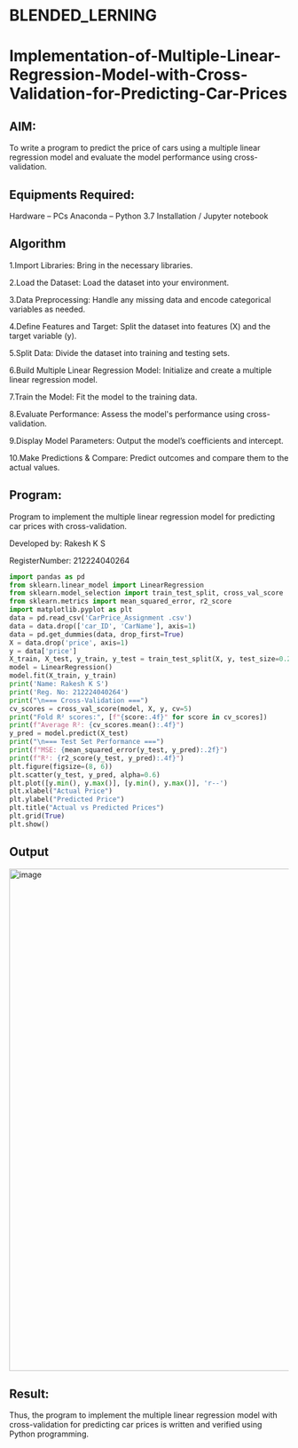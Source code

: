 # BLENDED_LERNING
# Implementation-of-Multiple-Linear-Regression-Model-with-Cross-Validation-for-Predicting-Car-Prices

## AIM:
To write a program to predict the price of cars using a multiple linear regression model and evaluate the model performance using cross-validation.

## Equipments Required:
Hardware – PCs
Anaconda – Python 3.7 Installation / Jupyter notebook
## Algorithm
1.Import Libraries: Bring in the necessary libraries.

2.Load the Dataset: Load the dataset into your environment.

3.Data Preprocessing: Handle any missing data and encode categorical variables as needed.

4.Define Features and Target: Split the dataset into features (X) and the target variable (y).

5.Split Data: Divide the dataset into training and testing sets.

6.Build Multiple Linear Regression Model: Initialize and create a multiple linear regression model.

7.Train the Model: Fit the model to the training data.

8.Evaluate Performance: Assess the model's performance using cross-validation.

9.Display Model Parameters: Output the model’s coefficients and intercept.

10.Make Predictions & Compare: Predict outcomes and compare them to the actual values.

## Program:
Program to implement the multiple linear regression model for predicting car prices with cross-validation.

Developed by: Rakesh K S

RegisterNumber: 212224040264
```py
import pandas as pd
from sklearn.linear_model import LinearRegression
from sklearn.model_selection import train_test_split, cross_val_score
from sklearn.metrics import mean_squared_error, r2_score
import matplotlib.pyplot as plt
data = pd.read_csv('CarPrice_Assignment .csv')
data = data.drop(['car_ID', 'CarName'], axis=1)
data = pd.get_dummies(data, drop_first=True)
X = data.drop('price', axis=1)
y = data['price']
X_train, X_test, y_train, y_test = train_test_split(X, y, test_size=0.2, random_state=42)
model = LinearRegression()
model.fit(X_train, y_train)
print('Name: Rakesh K S')
print('Reg. No: 212224040264')
print("\n=== Cross-Validation ===")
cv_scores = cross_val_score(model, X, y, cv=5)
print("Fold R² scores:", [f"{score:.4f}" for score in cv_scores])
print(f"Average R²: {cv_scores.mean():.4f}")
y_pred = model.predict(X_test)
print("\n=== Test Set Performance ===")
print(f"MSE: {mean_squared_error(y_test, y_pred):.2f}")
print(f"R²: {r2_score(y_test, y_pred):.4f}")
plt.figure(figsize=(8, 6))
plt.scatter(y_test, y_pred, alpha=0.6)
plt.plot([y.min(), y.max()], [y.min(), y.max()], 'r--')
plt.xlabel("Actual Price")
plt.ylabel("Predicted Price")
plt.title("Actual vs Predicted Prices")
plt.grid(True)
plt.show()
```
## Output
<img width="986" height="905" alt="image" src="https://github.com/user-attachments/assets/ac2555bc-7651-4c70-b95c-37598542d3bd" />

## Result:
Thus, the program to implement the multiple linear regression model with cross-validation for predicting car prices is written and verified using Python programming.
